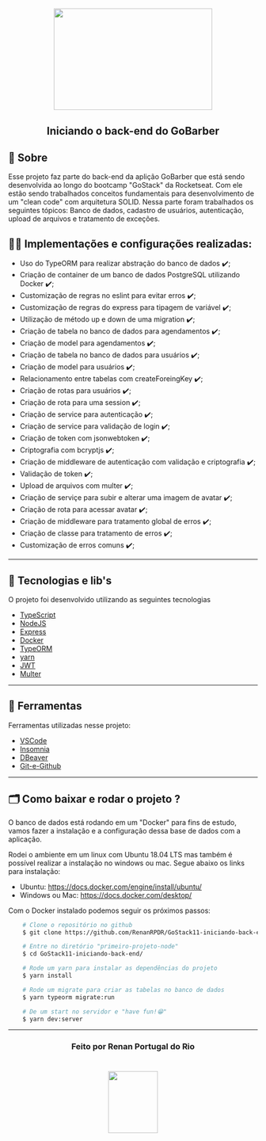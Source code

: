   <h1 align="center">
      <img src="https://ik.imagekit.io/911o9a87sc/node_E0Z8dA8cB.png" width="320" height="205">
  </h1>

  <h2 align="center">
      <tittle>Iniciando o back-end do GoBarber</tittle>
  <h2 >


  ## 💬️ Sobre

  Esse projeto faz parte do back-end da aplição GoBarber que está sendo desenvolvida ao longo do bootcamp "GoStack" da Rocketseat. Com ele estão sendo trabalhados conceitos fundamentais para desenvolvimento de um "clean code" com arquitetura SOLID. Nessa parte foram trabalhados os seguintes tópicos: Banco de dados, cadastro de usuários, autenticação, upload de arquivos e tratamento de exceções.

   ## 👨‍💻️ Implementações e configurações realizadas:
  - Uso do TypeORM para realizar abstração do banco de dados ✔️;
  - Criação de container de um banco de dados PostgreSQL utilizando Docker ✔️;
  - Customização de regras no eslint para evitar erros ✔️;
  - Customização de regras do express para tipagem de variável ✔️;
  - Utilização de método up e down de uma migration ✔️;
  - Criação de tabela no banco de dados para agendamentos ✔️;
  - Criação de model para agendamentos ✔️;
  - Criação de tabela no banco de dados para usuários ✔️;
  - Criação de model para usuários ✔️;
  - Relacionamento entre tabelas com createForeingKey ✔️;
  - Criação de rotas para usuários ✔️;
  - Criação de rota para uma session ✔️;
  - Criação de service para autenticação ✔️;
  - Criação de service para validação de login ✔️;
  - Criação de token com jsonwebtoken ✔️;
  - Criptografia com bcryptjs ✔️;
  - Criação de middleware de autenticação com validação e criptografia ✔️;
  - Validação de token ✔️;
  - Upload de arquivos com multer ✔️;
  - Criação de serviçe para subir e alterar uma imagem de avatar ✔️;
  - Criação de rota para acessar avatar ✔️;
  - Criação de middleware para tratamento global de erros ✔️;
  - Criação de classe para tratamento de erros ✔️;
  - Customização de erros comuns ✔️;

---

  ## 🚀 Tecnologias e lib's

  O projeto foi desenvolvido utilizando as seguintes tecnologias

  - [TypeScript](https://www.typescriptlang.org/)
  - [NodeJS](https://nodejs.org/en/about/)
  - [Express](https://expressjs.com/pt-br/)
  - [Docker](https://www.docker.com/)
  - [TypeORM](https://typeorm.io/)
  - [yarn](https://yarnpkg.com/)
  - [JWT](https://jwt.io/)
  - [Multer](https://www.npmjs.com/package/multer)
  ---

  ## 🔧️ Ferramentas

  Ferramentas utilizadas nesse projeto:

  - [VSCode](https://code.visualstudio.com/)
  - [Insomnia](https://insomnia.rest/download/)
  - [DBeaver](https://dbeaver.io/)
  - [Git-e-Github](https://github.com/)
  ---

  ## 🗂 Como baixar e rodar o projeto ?

  <p>O banco de dados está rodando em um "Docker" para fins de estudo, vamos fazer a instalação e a configuração dessa base de dados com a aplicação.</p>


  <p>
  Rodei o ambiente em um linux com Ubuntu 18.04 LTS mas também é possível realizar a instalação no windows ou mac. Segue abaixo os links para instalação:

  - Ubuntu: https://docs.docker.com/engine/install/ubuntu/
  - Windows ou Mac: https://docs.docker.com/desktop/

  </p>


  <p>Com o Docker instalado podemos seguir os próximos passos:</p>


  ```bash
      # Clone o repositório no github
      $ git clone https://github.com/RenanRPDR/GoStack11-iniciando-back-end.git

      # Entre no diretório "primeiro-projeto-node"
      $ cd GoStack11-iniciando-back-end/

      # Rode um yarn para instalar as dependências do projeto
      $ yarn install

      # Rode um migrate para criar as tabelas no banco de dados
      $ yarn typeorm migrate:run

      # De um start no servidor e "have fun!😁️"
      $ yarn dev:server
  ```
  ---

  <h3 align="center">Feito por Renan Portugal do Rio</h3>

   <h1 align="center">
      <img src="https://ik.imagekit.io/911o9a87sc/logo_ytBUeCmpV.png"  width=100 height=125>
  </h1>
